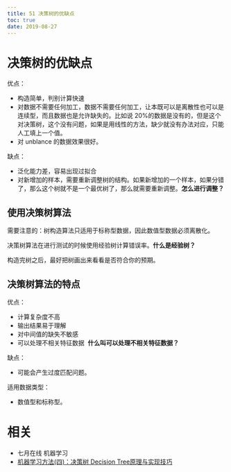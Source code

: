 ```yaml
---
title: 51 决策树的优缺点
toc: true
date: 2019-08-27
---
```



# 决策树的优缺点

优点：

- 构造简单，判别计算快速
- 对数据不需要任何加工，数据不需要任何加工，让本既可以是离散性也可以是连续型，而且数据也是允许缺失的。比如说 20%的数据是没有的，但是这个对决策树，这个没有问题，如果是用线性的方法，缺少就没有办法对应，只能人工填上一个值。
- 对 unblance 的数据效果很好。


缺点：

- 泛化能力差，容易出现过拟合
- 对新增加的样本，需要重新调整树的结构。如果新增加的一个样本，如果分错了，那么这个树就不是一个最优树了，那么就需要重新调整。**怎么进行调整？**


## 使用决策树算法


需要注意的：树构造算法只适用于标称型数据，因此数值型数据必须离散化。

决策树算法在进行测试的时候使用经验树计算错误率。**什么是经验树？**

构造完树之后，最好把树画出来看看是否符合你的预期。


## 决策树算法的特点

优点：

* 计算复杂度不高
* 输出结果易于理解
* 对中间值的缺失不敏感
* 可以处理不相关特征数据  **什么叫可以处理不相关特征数据？**


缺点：

* 可能会产生过度匹配问题。


适用数据类型：

* 数值型和标称型。


# 相关


- 七月在线 机器学习
- [机器学习方法(四)：决策树 Decision Tree原理与实现技巧](https://blog.csdn.net/xbinworld/article/details/44660339)
